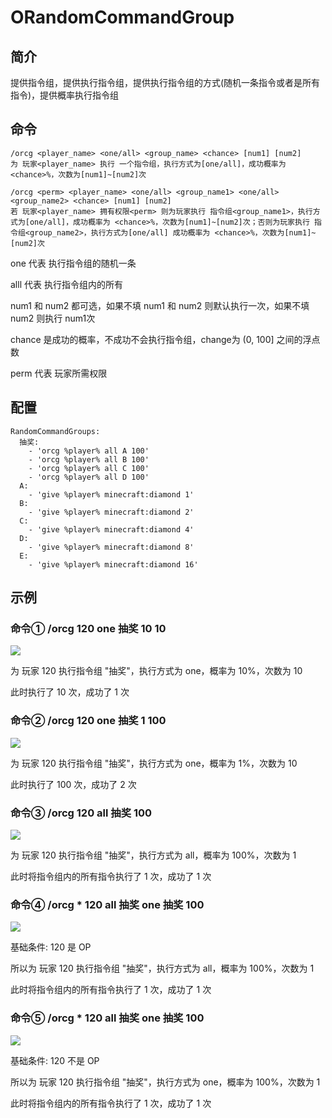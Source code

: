 # ORandomCommandGroup

## 简介

提供指令组，提供执行指令组，提供执行指令组的方式(随机一条指令或者是所有指令)，提供概率执行指令组

## 命令

```
/orcg <player_name> <one/all> <group_name> <chance> [num1] [num2]
为 玩家<player_name> 执行 一个指令组，执行方式为[one/all]，成功概率为 <chance>%，次数为[num1]~[num2]次

/orcg <perm> <player_name> <one/all> <group_name1> <one/all> <group_name2> <chance> [num1] [num2]
若 玩家<player_name> 拥有权限<perm> 则为玩家执行 指令组<group_name1>，执行方式为[one/all]，成功概率为 <chance>%，次数为[num1]~[num2]次；否则为玩家执行 指令组<group_name2>，执行方式为[one/all] 成功概率为 <chance>%，次数为[num1]~[num2]次
```

one 代表 执行指令组的随机一条

alll 代表 执行指令组内的所有

num1 和 num2 都可选，如果不填 num1 和 num2 则默认执行一次，如果不填 num2 则执行 num1次

chance 是成功的概率，不成功不会执行指令组，change为 (0, 100] 之间的浮点数

perm 代表 玩家所需权限

## 配置

```
RandomCommandGroups:
  抽奖:
    - 'orcg %player% all A 100'
    - 'orcg %player% all B 100'
    - 'orcg %player% all C 100'
    - 'orcg %player% all D 100'
  A:
    - 'give %player% minecraft:diamond 1'
  B:
    - 'give %player% minecraft:diamond 2'
  C:
    - 'give %player% minecraft:diamond 4'
  D:
    - 'give %player% minecraft:diamond 8'
  E:
    - 'give %player% minecraft:diamond 16'
```

## 示例

### 命令① /orcg 120 one 抽奖 10 10

![](https://s1.ax1x.com/2023/06/28/pCdOVKg.png)

为 玩家 120 执行指令组 "抽奖"，执行方式为 one，概率为 10%，次数为 10

此时执行了 10 次，成功了 1 次

### 命令② /orcg 120 one 抽奖 1 100

![](https://s1.ax1x.com/2023/06/28/pCdOK5q.png)

为 玩家 120 执行指令组 "抽奖"，执行方式为 one，概率为 1%，次数为 10

此时执行了 100 次，成功了 2 次

### 命令③ /orcg 120 all 抽奖 100

![](https://s1.ax1x.com/2023/06/28/pCdOGMF.png)

为 玩家 120 执行指令组 "抽奖"，执行方式为 all，概率为 100%，次数为 1

此时将指令组内的所有指令执行了 1 次，成功了 1 次

### 命令④ /orcg * 120 all 抽奖 one 抽奖 100 

![](https://s1.ax1x.com/2023/06/28/pCdOJr4.png)

基础条件: 120 是 OP

所以为 玩家 120 执行指令组 "抽奖"，执行方式为 all，概率为 100%，次数为 1

此时将指令组内的所有指令执行了 1 次，成功了 1 次

### 命令⑤ /orcg * 120 all 抽奖 one 抽奖 100 

![](https://s1.ax1x.com/2023/06/28/pCdONZ9.png)

基础条件: 120 不是 OP

所以为 玩家 120 执行指令组 "抽奖"，执行方式为 one，概率为 100%，次数为 1

此时将指令组内的所有指令执行了 1 次，成功了 1 次